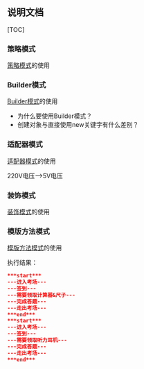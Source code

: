 ## 说明文档


[TOC]


### 策略模式

[策略模式](https://github.com/simple-android-framework/android_design_patterns_analysis/tree/master/strategy/gkerison)的使用

### Builder模式

[Builder模式](https://github.com/DoubleDa/android_design_patterns_analysis/tree/master/builder/mr.simple)的使用

- 为什么要使用Builder模式？
- 创建对象与直接使用new关键字有什么差别？

### 适配器模式

[适配器模式](https://github.com/simple-android-framework-exchange/android_design_patterns_analysis/blob/master/adapter/mr.simple/readme.md)的使用

220V电压-->5V电压

### 装饰模式

[装饰模式]()的使用

### 模版方法模式

[模版方法模式](https://github.com/simple-android-framework/android_design_patterns_analysis/tree/master/template-method/mr.simple)的使用

执行结果：

```json
***start***
---进入考场---
---签到---
---需要领取计算器&尺子---
---完成答题---
---走出考场---
***end***
***start***
---进入考场---
---签到---
---需要领取听力耳机---
---完成答题---
---走出考场---
***end***
```